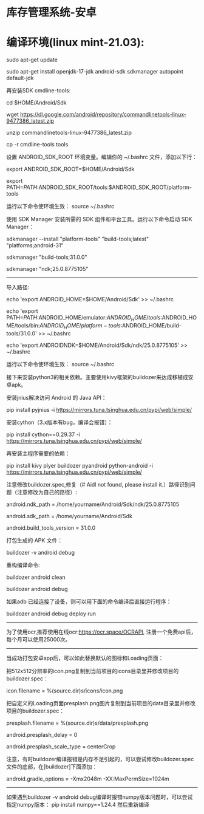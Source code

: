 #  库存管理系统-安卓

<div>

# 编译环境(linux mint-21.03):

sudo apt-get update

sudo apt-get install openjdk-17-jdk android-sdk sdkmanager autopoint default-jdk

再安装SDK cmdline-tools:

cd $HOME/Android/Sdk

wget https://dl.google.com/android/repository/commandlinetools-linux-9477386_latest.zip

unzip commandlinetools-linux-9477386_latest.zip

cp -r cmdline-tools tools

设置 ANDROID_SDK_ROOT 环境变量。编辑你的 ~/.bashrc 文件，添加以下行：

export ANDROID_SDK_ROOT=$HOME/Android/Sdk

export PATH=$PATH:$ANDROID_SDK_ROOT/tools:$ANDROID_SDK_ROOT/platform-tools

运行以下命令使环境生效：
source ~/.bashrc

使用 SDK Manager 安装所需的 SDK 组件和平台工具。运行以下命令启动 SDK Manager：

sdkmanager --install "platform-tools" "build-tools;latest" "platforms;android-31"

sdkmanager "build-tools;31.0.0"

sdkmanager "ndk;25.0.8775105"

-------------------------------------------------------------------------

导入路径:

echo 'export ANDROID_HOME=$HOME/Android/Sdk' >> ~/.bashrc

echo 'export PATH=$PATH:$ANDROID_HOME/emulator:$ANDROID_HOME/tools:$ANDROID_HOME/tools/bin:$ANDROID_HOME/platform-tools:$ANDROID_HOME/build-tools/31.0.0' >> ~/.bashrc

echo 'export ANDROIDNDK=$HOME/Android/Sdk/ndk/25.0.8775105' >> ~/.bashrc

运行以下命令使环境生效：
source ~/.bashrc

接下来安装python3的相关依赖。主要使用kivy框架的buildozer来达成移植成安卓apk。

安装jnius解决访问 Android 的 Java API：

pip install pyjnius -i https://mirrors.tuna.tsinghua.edu.cn/pypi/web/simple/

安装cython（3.x版本有bug，编译会报错）：

pip install cython==0.29.37 -i https://mirrors.tuna.tsinghua.edu.cn/pypi/web/simple/

再安装主程序需要的依赖：

pip install kivy plyer buildozer pyandroid python-android -i https://mirrors.tuna.tsinghua.edu.cn/pypi/web/simple/

注意修改buildozer.spec,修复（# Aidl not found, please install it.）路径识别问题（注意修改为自己的路径）:

android.ndk_path = /home/yourname/Android/Sdk/ndk/25.0.8775105

android.sdk_path = /home/yourname/Android/Sdk

android.build_tools_version = 31.0.0

打包生成的 APK 文件：

buildozer -v android debug

重构编译命令:

buildozer android clean

buildozer android debug

如果adb 已经连接了设备，则可以用下面的命令编译后直接运行程序：

buildozer android debug deploy run

--------------------------------------------------------------------------

为了使用ocr,推荐使用在线ocr:https://ocr.space/OCRAPI, 注册一个免费api后，每个月可以使用25000次。

--------------------------------------------------------------------------

当成功打包安卓app后，可以如此替换默认的图标和Loading页面：

把512x512分辨率的icon.png复制到当前项目的icons目录里并修改项目的buildozer.spec：

icon.filename = %(source.dir)s/icons/icon.png

把自定义的Loading页面presplash.png图片复制到当前项目的data目录里并修改项目的buildozer.spec：

presplash.filename = %(source.dir)s/data/presplash.png

android.presplash_delay = 0

android.presplash_scale_type = centerCrop


注意，有时buildozer编译报错是内存不足引起的，可以尝试修改buildozer.spec文件的底部，在[buildozer]下面添加：

android.gradle_options = -Xmx2048m -XX:MaxPermSize=1024m

--------------------------------------------------------------------------

如果遇到buildozer -v android debug编译时报错numpy版本问题时，可以尝试指定numpy版本：
pip install numpy==1.24.4
然后重新编译

</div>
